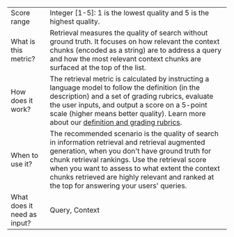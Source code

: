 | 	| |
| -- | -- |
| Score range |	Integer [1-5]: 1 is the lowest quality and 5 is the highest quality. |
| What is this metric? | Retrieval measures the quality of search without ground truth. It focuses on how relevant the context chunks (encoded as a string) are to address a query and how the most relevant context chunks are surfaced at the top of the list. |
| How does it work? | The retrieval metric is calculated by instructing a language model to follow the definition (in the description) and a set of grading rubrics, evaluate the user inputs, and output a score on a 5-point scale (higher means better quality). Learn more about our [definition and grading rubrics](https://learn.microsoft.com/azure/ai-studio/concepts/evaluation-metrics-built-in?tabs=warning#ai-assisted-retrieval). |
| When to use it? |	The recommended scenario is the quality of search in information retrieval and retrieval augmented generation, when you don't have ground truth for chunk retrieval rankings. Use the retrieval score when you want to assess to what extent the context chunks retrieved are highly relevant and ranked at the top for answering your users' queries. |
| What does it need as input? |	Query, Context |
